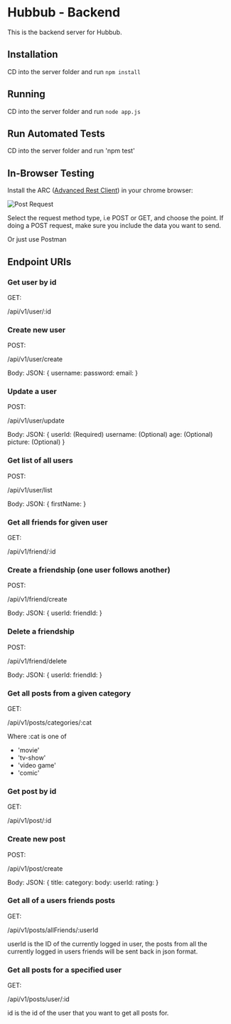 # Hubbub - Backend

This is the backend server for Hubbub.


## Installation

CD into the server folder and run `npm install`

## Running

CD into the server folder and run `node app.js`

## Run Automated Tests

CD into the server folder and run 'npm test'

## In-Browser Testing

Install the ARC ([Advanced Rest Client](https://chrome.google.com/webstore/detail/advanced-rest-client/hgmloofddffdnphfgcellkdfbfbjeloo/)) in your chrome browser:


![Post Request](https://i.imgur.com/7gabsN9.png)


Select the request method type, i.e POST or GET, and choose the point. If doing a POST request, make sure you include the data you want to send.

Or just use Postman

## Endpoint URIs

### Get user by id

GET:

/api/v1/user/:id

### Create new user

POST:

/api/v1/user/create

Body: JSON: {
    username:
    password:
    email:
}

### Update a user

POST:

/api/v1/user/update

Body: JSON: {
    userId: (Required)
    username: (Optional)
    age: (Optional)
    picture: (Optional)
}

### Get list of all users

POST:

/api/v1/user/list

Body: JSON: {
    firstName:
}

### Get all friends for given user

GET:

/api/v1/friend/:id

### Create a friendship (one user follows another)

POST:

/api/v1/friend/create

Body: JSON: {
    userId:
    friendId:
}

### Delete a friendship

POST:

/api/v1/friend/delete

Body: JSON: {
    userId:
    friendId:
}

### Get all posts from a given category

GET:

/api/v1/posts/categories/:cat

Where :cat is one of
- 'movie'
- 'tv-show'
- 'video game'
- 'comic'

### Get post by id

GET:

/api/v1/post/:id

### Create new post

POST:

/api/v1/post/create

Body: JSON: {
    title:
    category:
    body:
    userId:
    rating:
}

### Get all of a users friends posts

GET:

/api/v1/posts/allFriends/:userId

userId is the ID of the currently logged in user, the posts from all the currently logged in users friends will be sent back in json format.

### Get all posts for a specified user

GET:

/api/v1/posts/user/:id

id is the id of the user that you want to get all posts for.
